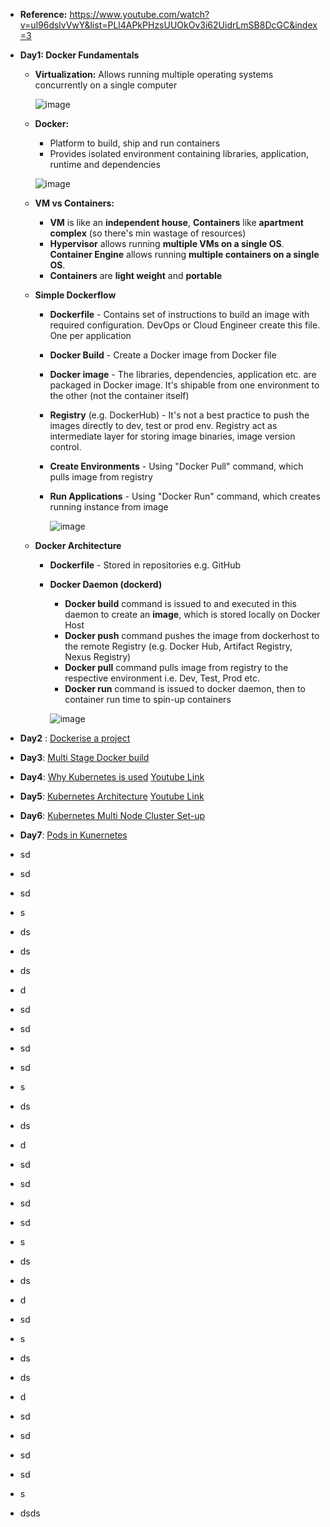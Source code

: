 - **Reference:** https://www.youtube.com/watch?v=ul96dslvVwY&list=PLl4APkPHzsUUOkOv3i62UidrLmSB8DcGC&index=3

- **Day1: Docker Fundamentals**
  - **Virtualization:** Allows running multiple operating systems concurrently on a single computer

    ![image](https://github.com/user-attachments/assets/a1337e81-9553-4025-b14c-1ddd20453839)

  - **Docker:**
    - Platform to build, ship and run containers
    - Provides isolated environment containing libraries, application, runtime and dependencies

    ![image](https://github.com/user-attachments/assets/7f9010eb-6bbd-44e2-b6ac-a4414895fd3b)


  - **VM vs Containers:**
    - **VM** is like an **independent house**, **Containers** like **apartment complex** (so there's min wastage of resources)
    - **Hypervisor** allows running **multiple VMs on a single OS**. **Container Engine** allows running **multiple containers on a single OS**.
    - **Containers** are **light weight** and **portable**

  - **Simple Dockerflow**
    - **Dockerfile** - Contains set of instructions to build an image with required configuration. DevOps or Cloud Engineer create this file. One per application
    - **Docker Build** - Create a Docker image from Docker file 
    - **Docker image** - The libraries, dependencies, application etc. are packaged in Docker image. It's shipable from one environment to the other (not the container itself)
    - **Registry** (e.g. DockerHub) - It's not a best practice to push the images directly to dev, test or prod env. Registry act as intermediate layer for storing image binaries, image version control.
    - **Create Environments** - Using "Docker Pull" command, which pulls image from registry
    - **Run Applications** - Using "Docker Run" command, which creates running instance from image  
   
      ![image](https://github.com/user-attachments/assets/1ff57e1b-9f40-4020-81fb-6a8f859e0235)

  - **Docker Architecture**
    - **Dockerfile** - Stored in repositories e.g. GitHub 
    - **Docker Daemon (dockerd)**
      - **Docker build** command is issued to and executed in this daemon to create an **image**, which is stored locally on Docker Host
      - **Docker push** command pushes the image from dockerhost to the remote Registry (e.g. Docker Hub, Artifact Registry, Nexus Registry)
      - **Docker pull** command pulls image from registry to the respective environment i.e. Dev, Test, Prod etc.
      - **Docker run** command is issued to docker daemon, then to container run time to spin-up containers  
   
      ![image](https://github.com/user-attachments/assets/1e6f7333-d468-4e1f-aa28-4de948e4a2dc)
  

  
- **Day2** : [Dockerise a project](https://github.com/Ajit1279/GCP_Learning/blob/main/Docker_K8S/Docker/240815_DockerOnVM.md)

- **Day3**: [Multi Stage Docker build](https://github.com/Ajit1279/GCP_Learning/blob/main/Docker_K8S/Docker/240817_MultiStageDocker.md)

- **Day4**: [Why Kubernetes is used](https://github.com/Ajit1279/GCP_Learning/blob/main/Docker_K8S/K8S/Notes_k8s.md) [Youtube Link](https://www.youtube.com/watch?v=lXs1VCWqIH4&list=PLl4APkPHzsUUOkOv3i62UidrLmSB8DcGC&index=5)

- **Day5**: [Kubernetes Architecture](https://github.com/Ajit1279/GCP_Learning/blob/main/Docker_K8S/K8S/Notes_k8s.md)  [Youtube Link](https://www.youtube.com/watch?v=SGGkUCctL4I&list=PLl4APkPHzsUUOkOv3i62UidrLmSB8DcGC&index=6)
   
- **Day6**: [Kubernetes Multi Node Cluster Set-up](https://github.com/Ajit1279/GCP_Learning/blob/main/Docker_K8S/K8S/KindClusters.md)

- **Day7**: [Pods in Kunernetes](https://github.com/Ajit1279/GCP_Learning/blob/main/Docker_K8S/K8S/KindClusters.md)
  
- sd
- sd
- sd
- s
- ds
- ds
- ds
- d
- sd
- sd
- sd
- sd
- s
- ds
- ds
- d
- sd
- sd
- sd
- sd
- s
- ds
- ds
- d
- sd
- s
- ds
- ds
- d
- sd
- sd
- sd
- sd
- s
- dsds
